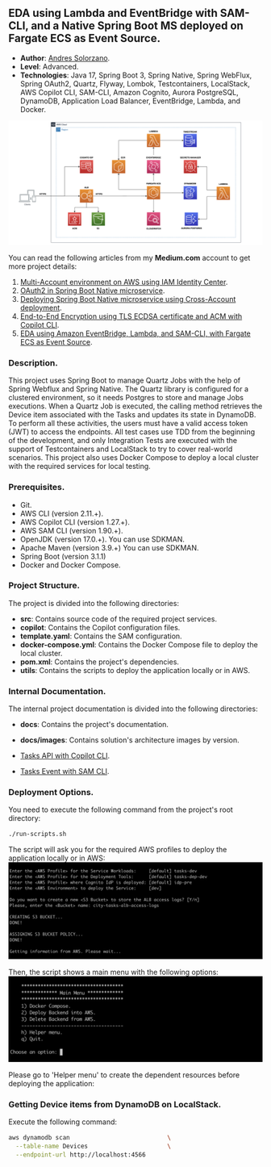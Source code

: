 
## EDA using Lambda and EventBridge with SAM-CLI, and a Native Spring Boot MS deployed on Fargate ECS as Event Source.

* **Author**: [Andres Solorzano](https://www.linkedin.com/in/aosolorzano/).
* **Level**: Advanced.
* **Technologies**: Java 17, Spring Boot 3, Spring Native, Spring WebFlux, Spring OAuth2, Quartz, Flyway, Lombok, Testcontainers, LocalStack, AWS Copilot CLI, SAM-CLI, Amazon Cognito, Aurora PostgreSQL, DynamoDB, Application Load Balancer, EventBridge, Lambda, and Docker.

![](utils/docs/images/solutions_architecture_v5.png)

You can read the following articles from my **Medium.com** account to get more project details:

1. [Multi-Account environment on AWS using IAM Identity Center](https://aosolorzano.medium.com/implementing-a-multi-account-environment-with-aws-organizations-and-the-iam-identity-center-d1cdb40bdf4d).
2. [OAuth2 in Spring Boot Native microservice](https://aosolorzano.medium.com/oauth2-in-spring-boot-native-reactive-microservice-with-amazon-cognito-as-oidc-service-c454d84a5234).
3. [Deploying Spring Boot Native microservice using Cross-Account deployment](https://aosolorzano.medium.com/spring-boot-native-microservice-on-ecs-fargate-using-aws-copilot-cli-for-cross-account-deployment-73b1836f21f7).
4. [End-to-End Encryption using TLS ECDSA certificate and ACM with Copilot CLI](https://aosolorzano.medium.com/end-to-end-encryption-using-tls-ecdsa-certificate-acm-and-aws-copilot-cli-64f5daafe977).
5. [EDA using Amazon EventBridge, Lambda, and SAM-CLI, with Fargate ECS as Event Source](https://aosolorzano.medium.com/eda-with-eventbridge-and-lambda-using-sam-cli-with-spring-boot-ms-on-fargate-ecs-as-event-source-9abee237be08).

### Description.
This project uses Spring Boot to manage Quartz Jobs with the help of Spring Webflux and Spring Native.
The Quartz library is configured for a clustered environment, so it needs Postgres to store and manage Jobs executions.
When a Quartz Job is executed, the calling method retrieves the Device item associated with the Tasks and updates its state in DynamoDB.
To perform all these activities, the users must have a valid access token (JWT) to access the endpoints.
All test cases use TDD from the beginning of the development, and only Integration Tests are executed with the support of Testcontainers and LocalStack to try to cover real-world scenarios.
This project also uses Docker Compose to deploy a local cluster with the required services for local testing.

### Prerequisites.
- Git.
- AWS CLI (version 2.11.+).
- AWS Copilot CLI (version 1.27.+).
- AWS SAM CLI (version 1.90.+).
- OpenJDK (version 17.0.+). You can use SDKMAN.
- Apache Maven (version 3.9.+) You can use SDKMAN.
- Spring Boot (version 3.1.1)
- Docker and Docker Compose.

### Project Structure.
The project is divided into the following directories:
- **src**: Contains source code of the required project services.
- **copilot**: Contains the Copilot configuration files.
- **template.yaml**: Contains the SAM configuration.
- **docker-compose.yml**: Contains the Docker Compose file to deploy the local cluster.
- **pom.xml**: Contains the project's dependencies.
- **utils**: Contains the scripts to deploy the application locally or in AWS.

### Internal Documentation.
The internal project documentation is divided into the following directories:
- **docs**: Contains the project's documentation.
- **docs/images**: Contains solution's architecture images by version.

- [Tasks API with Copilot CLI](utils/docs/TasksApi.md).
- [Tasks Event with SAM CLI](utils/docs/TasksEvents.md).

### Deployment Options.
You need to execute the following command from the project's root directory:
```bash
./run-scripts.sh
```

The script will ask you for the required AWS profiles to deploy the application locally or in AWS:
![](utils/docs/images/bash_script_entering_variables.png)

Then, the script shows a main menu with the following options:
![](utils/docs/images/bash_script_main_menu.png)

Please go to 'Helper menu' to create the dependent resources before deploying the application:

### Getting Device items from DynamoDB on LocalStack.
Execute the following command:
```bash
aws dynamodb scan                           \
  --table-name Devices                      \
  --endpoint-url http://localhost:4566
```
